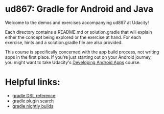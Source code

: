 # ud867: Gradle for Android and Java

Welcome to the demos and exercises accompanying ud867 at Udacity!

Each directory contains a README.md or solution.gradle that will explain either
the concept being explored or the exercise at hand. For each exercise, hints
and a solution.gradle file are also provided.

This course is specifically concerned with the app build process, not writing
apps in the first place. If you're just starting out on your Android journey,
you might want to take Udacity's [Developing Android
Apps](https://www.udacity.com/course/ud853) course.

# Helpful links:
* [gradle DSL reference](https://docs.gradle.org/current/dsl/)
* [gradle plugin search](https://plugins.gradle.org/)
* [gradle nightly builds](http://gradle.org/gradle-nightly-build/)
